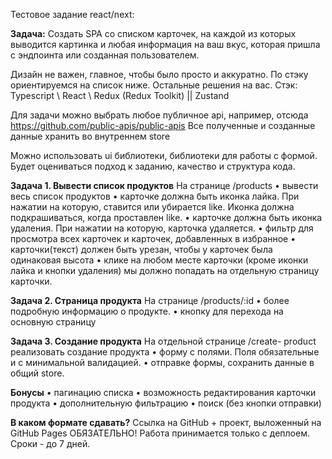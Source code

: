 Тестовое задание react/next:

**Задача:**
Создать SPA со списком карточек, на каждой из которых выводится картинка и любая информация на ваш вкус, которая пришла с эндпоинта или созданная пользователем. 

Дизайн не важен, главное, чтобы было просто и аккуратно. По стэку ориентируемся на список ниже. Остальные решения на вас. 
Стэк: Typescript \ React \ Redux (Redux Toolkit) || Zustand

Для задачи можно выбрать любое публичное api, например, отсюда https://github.com/public-apis/public-apis Все полученные и созданные данные хранить во внутреннем store

Можно использовать ui библиотеки, библиотеки для работы с формой. 
Будет оцениваться подход к заданию, качество и структура кода.

**Задача 1. Вывести список продуктов**
На странице /products 
  • вывести весь список продуктов
  • карточке должна быть иконка лайка. При нажатии на которую, ставится или убирается like. Иконка должна подкрашиваться, когда проставлен like. 
  • карточке должна быть иконка удаления. При нажатии на которую, карточка удаляется.
  • фильтр для просмотра всех карточек и карточек, добавленных в избранное
  • карточки(текст) должен быть урезан, чтобы у карточек была одинаковая высота
  • клике на любом месте карточки (кроме иконки лайка и кнопки удаления) мы должно попадать на отдельную страницу карточки.

**Задача 2. Страница продукта**
На странице /products/:id 
  • более подробную информацию о продукте. 
  • кнопку для перехода на основную страницу

**Задача 3. Создание продукта**
На отдельной странице /create- product реализовать создание продукта
  • форму с полями. Поля обязательные и с минимальной валидацией.
  • отправке формы, сохранить данные в общий store.

**Бонусы**
• пагинацию списка
• возможность редактирования карточки продукта
• дополнительную фильтрацию
• поиск (без кнопки отправки) 

**В каком формате сдавать?**
Ссылка на GitHub + проект, выложенный на GitHub Pages ОБЯЗАТЕЛЬНО! Работа принимается только с деплоем.
Сроки - до 7 дней.
